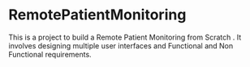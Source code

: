 # RemotePatientMonitoring
This is a project to build a Remote Patient Monitoring from Scratch . It involves designing multiple user interfaces and Functional and Non Functional requirements. 
